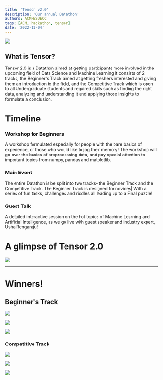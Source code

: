 ```yaml
---
title: 'Tensor v2.0'
description: 'Our annual Datathon'
authors: ACMPESUECC
tags: [ACM, hackathon, tensor]
date: '2022-11-04'
---
```


![](https://raw.githubusercontent.com/acmpesuecc/acmpesuecc.github.io/master/img/tensor2.png)

## What is Tensor?

Tensor 2.0 is a Datathon aimed at getting participants more involved in the upcoming field of Data Science and Machine Learning It consists of 2 tracks, the Beginner's Track aimed at getting freshers interested and giving them an introduction to the field, and the Competitive Track which is open to all Undergraduate students and required skills such as finding the right data, analyzing and understanding it and applying those insights to formulate a conclusion.

# Timeline

### Workshop for Beginners

A workshop formulated especially for people with the bare basics of experience, or those who would like to jog their memory! The workshop will go over the basics of preprocessing data, and pay special attention to important topics from numpy, pandas and matplotlib.

### Main Event

The entire Datathon is be split into two tracks- the Beginner Track and the Competitive Track. The Beginner Track is designed for novices| With a series of fun tasks, challenges and riddles all leading up to a Final puzzle!

### Guest Talk

A detailed interactive session on the hot topics of Machine Learning and Artificial Intelligence, as we go live with guest speaker and industry expert, Usha Rengaraju!

# A glimpse of Tensor 2.0

![](https://raw.githubusercontent.com/acmpesuecc/acmpesuecc.github.io/master/img/cidpart2.png)

---

# Winners!

## Beginner's Track

![](https://raw.githubusercontent.com/acmpesuecc/acmpesuecc.github.io/master/img/BTP1.jpg)

![](https://raw.githubusercontent.com/acmpesuecc/acmpesuecc.github.io/master/img/BTP2.jpg)

![](https://raw.githubusercontent.com/acmpesuecc/acmpesuecc.github.io/master/img/BTP3.jpg)

### Competitive Track

![](https://raw.githubusercontent.com/acmpesuecc/acmpesuecc.github.io/master/img/CTP1.jpg)

![](https://raw.githubusercontent.com/acmpesuecc/acmpesuecc.github.io/master/img/CTP2.jpg)

![](https://raw.githubusercontent.com/acmpesuecc/acmpesuecc.github.io/master/img/CTP3.jpg)
